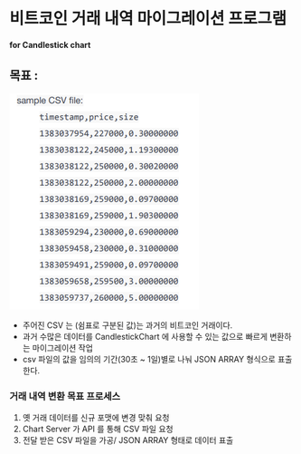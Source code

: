 # 비트코인 거래 내역 마이그레이션 프로그램
#### for Candlestick chart

## 목표 :
<img width="335" alt="image" src="img/sample_csv_img.png">

- 주어진 CSV 는 (쉼표로 구분된 값)는 과거의 비트코인 거래이다.
- 과거 수많은 데이터를 CandlestickChart 에 사용할 수 있는 값으로 빠르게 변환하는 마이그레이션 작업
- csv 파일의 값을 임의의 기간(30초 ~ 1일)별로 나눠 JSON ARRAY 형식으로 표출한다.

### 거래 내역 변환 목표 프로세스 
1. 옛 거래 데이터를 신규 포맷에 변경 맞춰 요청
2. Chart Server 가 API 를 통해 CSV 파일 요청
3. 전달 받은 CSV 파일을 가공/ JSON ARRAY 형태로 데이터 표출

